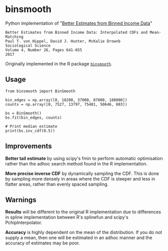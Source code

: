 # binsmooth

Python implementation of "[Better Estimates from Binned Income Data][1]"

	Better Estimates from Binned Income Data: Interpolated CDFs and Mean-Matching
	Paul T. von Hippel, David J. Hunter, McKalie Drownb
	Sociological Science
	Volume 4, Number 26, Pages 641-655
	2017

Originally implemented in the R package [`binsmooth`][2].

## Usage

    from binsmooth import BinSmooth
    
    bin_edges = np.array([0, 18200, 37000, 87000, 180000])
    counts = np.array([0, 7527, 13797, 75481, 50646, 803])
    
    bs = BinSmooth()
    bs.fit(bin_edges, counts)
    
    # Print median estimate
    print(bs.inv_cdf(0.5))

## Improvements

**Better tail estimate** by using scipy's fmin to perform automatic optimisation
rather than the adhoc search method found in the R implementation.

**More precise inverse CDF** by dynamically sampling the CDF. This is done
by sampling more densely in areas where the CDF is steeper and less in flatter
areas, rather than evenly spaced sampling.

## Warnings

**Results** will be different to the original R implementation due to
differences in spline implementation between R's splinefun and scipy's
PchipInterpolator.

**Accuracy** is highly dependent on the mean of the distribution. If you do
not supply a mean, then one will be estimated in an adhoc manner and the accuracy
of estimates may be poor.

[1]: https://sociologicalscience.com/download/vol-4/november/SocSci_v4_641to655.pdf
[2]: https://cran.r-project.org/web/packages/binsmooth/binsmooth.pdf
